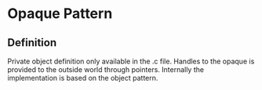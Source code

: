 # Opaque Pattern

## Definition

Private object definition only available in the .c file. Handles to the opaque is provided to the outside world through pointers. Internally the implementation is based on the object pattern.
